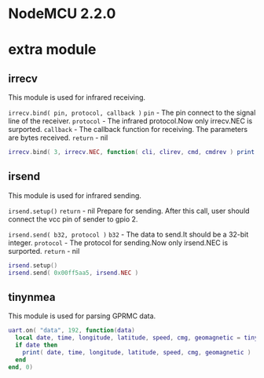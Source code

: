 # **NodeMCU 2.2.0** #

# extra module
## irrecv
This module is used for infrared receiving.

`irrecv.bind( pin, protocol, callback )`
`pin` - The pin connect to the signal line of the receiver.
`protocol` - The infrared protocol.Now only irrecv.NEC is surported.
`callback` - The callback function for receiving. The parameters are bytes received.
`return` - nil

```lua
irrecv.bind( 3, irrecv.NEC, function( cli, clirev, cmd, cmdrev ) print( cli, cmd ) end
```

## irsend
This module is used for infrared sending. 

`irsend.setup()`
`return` - nil
Prepare for sending. After this call, user should connect the vcc pin of sender to gpio 2.

`irsend.send( b32, protocol )`
`b32` - The data to send.It should be a 32-bit integer.
`protocol` - The protocol for sending.Now only irsend.NEC is surported.
`return` - nil

```lua
irsend.setup()
irsend.send( 0x00ff5aa5, irsend.NEC )
```

## tinynmea
This module is used for parsing GPRMC data.

```lua
uart.on( "data", 192, function(data)
  local date, time, longitude, latitude, speed, cmg, geomagnetic = tinynmea.parse(data)
  if date then
    print( date, time, longitude, latitude, speed, cmg, geomagnetic )
  end
end, 0)
```
